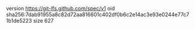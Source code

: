 version https://git-lfs.github.com/spec/v1
oid sha256:7dab91955a8c82d72aa816601c402df0b6c2e14ac3e93e0244e77c71b1de5223
size 627

